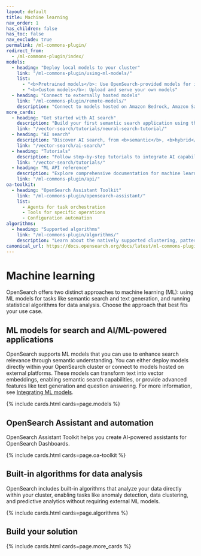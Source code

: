 ```yaml
---
layout: default
title: Machine learning
nav_order: 1
has_children: false
has_toc: false
nav_exclude: true
permalink: /ml-commons-plugin/
redirect_from: 
  - /ml-commons-plugin/index/
models:
  - heading: "Deploy local models to your cluster"
    link: "/ml-commons-plugin/using-ml-models/"
    list:
      - "<b>Pretrained models</b>: Use OpenSearch-provided models for immediate implementation"
      - "<b>Custom models</b>: Upload and serve your own models"
  - heading: "Connect to externally hosted models"
    link: "/ml-commons-plugin/remote-models/"
    description: "Connect to models hosted on Amazon Bedrock, Amazon SageMaker, OpenAI, Cohere, DeepSeek, and other platforms"
more_cards:
  - heading: "Get started with AI search"
    description: "Build your first semantic search application using this hands-on tutorial"
    link: "/vector-search/tutorials/neural-search-tutorial/"
  - heading: "AI search"
    description: "Discover AI search, from <b>semantic</b>, <b>hybrid</b>, and <b>multimodal</b> search to <b>RAG</b>"
    link: "/vector-search/ai-search/"
  - heading: "Tutorials"
    description: "Follow step-by-step tutorials to integrate AI capabilities into your applications"
    link: "/vector-search/tutorials/"
  - heading: "ML API reference"
    description: "Explore comprehensive documentation for machine learning API operations"
    link: "/ml-commons-plugin/api/"
oa-toolkit:
  - heading: "OpenSearch Assistant Toolkit"
    link: "/ml-commons-plugin/opensearch-assistant/"
    list:
      - Agents for task orchestration
      - Tools for specific operations
      - Configuration automation
algorithms:
  - heading: "Supported algorithms"
    link: "/ml-commons-plugin/algorithms/"
    description: "Learn about the natively supported clustering, pattern detection, and statistical analysis algorithms"
canonical_url: https://docs.opensearch.org/docs/latest/ml-commons-plugin/
---
```


# Machine learning

OpenSearch offers two distinct approaches to machine learning (ML): using ML models for tasks like semantic search and text generation, and running statistical algorithms for data analysis. Choose the approach that best fits your use case.

## ML models for search and AI/ML-powered applications

OpenSearch supports ML models that you can use to enhance search relevance through semantic understanding. You can either deploy models directly within your OpenSearch cluster or connect to models hosted on external platforms. These models can transform text into vector embeddings, enabling semantic search capabilities, or provide advanced features like text generation and question answering. For more information, see [Integrating ML models]({{site.url}}{{site.baseurl}}/ml-commons-plugin/integrating-ml-models/).

{% include cards.html cards=page.models %}

## OpenSearch Assistant and automation

OpenSearch Assistant Toolkit helps you create AI-powered assistants for OpenSearch Dashboards.

{% include cards.html cards=page.oa-toolkit %}

## Built-in algorithms for data analysis

OpenSearch includes built-in algorithms that analyze your data directly within your cluster, enabling tasks like anomaly detection, data clustering, and predictive analytics without requiring external ML models.

{% include cards.html cards=page.algorithms %}

## Build your solution 

{% include cards.html cards=page.more_cards %}